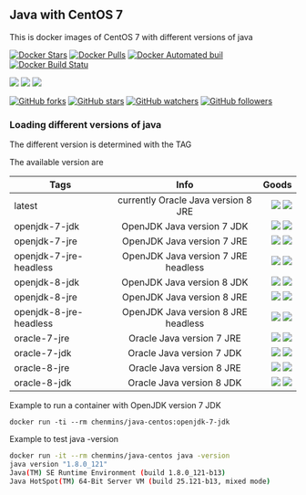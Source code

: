 ## Java with CentOS 7

This is docker images of CentOS 7 with different versions of java

[![Docker Stars](https://img.shields.io/docker/stars/chenmins/java-centos.svg)]() [![Docker Pulls](https://img.shields.io/docker/pulls/chenmins/java-centos.svg)]() [![Docker Automated buil](https://img.shields.io/docker/automated/chenmins/java-centos.svg)]() [![Docker Build Statu](https://img.shields.io/docker/build/chenmins/java-centos.svg)]()

[![](https://images.microbadger.com/badges/image/chenmins/java-centos.svg)](https://microbadger.com/images/chenmins/java-centos "Get your own image badge on microbadger.com") [![](https://images.microbadger.com/badges/version/chenmins/java-centos.svg)](https://microbadger.com/images/chenmins/java-centos "Get your own version badge on microbadger.com") [![](https://images.microbadger.com/badges/license/chenmins/java-centos.svg)](https://microbadger.com/images/chenmins/java-centos "Get your own license badge on microbadger.com")

[![GitHub forks](https://img.shields.io/github/forks/chenmins/java-centos.svg?style=social&label=Fork)]() [![GitHub stars](https://img.shields.io/github/stars/chenmins/java-centos.svg?style=social&label=Star)]() [![GitHub watchers](https://img.shields.io/github/watchers/chenmins/java-centos.svg?style=social&label=Watch)]() [![GitHub followers](https://img.shields.io/github/followers/chenmins.svg?style=social&label=Follow)]()

### Loading different versions of java

The different version is determined with the TAG 

The available version are 

|Tags         | Info           | Goods  |
| ------------- |:-------------:| -----:|
| latest | currently Oracle Java version 8 JRE | [![](https://images.microbadger.com/badges/image/chenmins/java-centos.svg)](https://microbadger.com/images/chenmins/java-centos "Get your own image badge on microbadger.com") [![](https://images.microbadger.com/badges/version/chenmins/java-centos.svg)](https://microbadger.com/images/chenmins/java-centos "Get your own version badge on microbadger.com") |
| openjdk-7-jdk  | OpenJDK Java version 7 JDK | [![](https://images.microbadger.com/badges/image/chenmins/java-centos:openjdk-7-jdk.svg)](https://microbadger.com/images/chenmins/java-centos:openjdk-7-jdk "Get your own image badge on microbadger.com") [![](https://images.microbadger.com/badges/version/chenmins/java-centos:openjdk-7-jdk.svg)](https://microbadger.com/images/chenmins/java-centos:openjdk-7-jdk "Get your own version badge on microbadger.com") |
| openjdk-7-jre  | OpenJDK Java version 7 JRE | [![](https://images.microbadger.com/badges/image/chenmins/java-centos:openjdk-7-jre.svg)](https://microbadger.com/images/chenmins/java-centos:openjdk-7-jre "Get your own image badge on microbadger.com") [![](https://images.microbadger.com/badges/version/chenmins/java-centos:openjdk-7-jre.svg)](https://microbadger.com/images/chenmins/java-centos:openjdk-7-jre "Get your own version badge on microbadger.com") |
| openjdk-7-jre-headless  | OpenJDK Java version 7 JRE headless | [![](https://images.microbadger.com/badges/image/chenmins/java-centos:openjdk-7-jre-headless.svg)](https://microbadger.com/images/chenmins/java-centos:openjdk-7-jre-headless "Get your own image badge on microbadger.com") [![](https://images.microbadger.com/badges/version/chenmins/java-centos:openjdk-7-jre-headless.svg)](https://microbadger.com/images/chenmins/java-centos:openjdk-7-jre-headless "Get your own version badge on microbadger.com") |
| openjdk-8-jdk  | OpenJDK Java version 8 JDK | [![](https://images.microbadger.com/badges/image/chenmins/java-centos:openjdk-8-jdk.svg)](https://microbadger.com/images/chenmins/java-centos:openjdk-8-jdk "Get your own image badge on microbadger.com") [![](https://images.microbadger.com/badges/version/chenmins/java-centos:openjdk-8-jdk.svg)](https://microbadger.com/images/chenmins/java-centos:openjdk-8-jdk "Get your own version badge on microbadger.com") |
| openjdk-8-jre  | OpenJDK Java version 8 JRE | [![](https://images.microbadger.com/badges/image/chenmins/java-centos:openjdk-8-jre.svg)](https://microbadger.com/images/chenmins/java-centos:openjdk-8-jre "Get your own image badge on microbadger.com") [![](https://images.microbadger.com/badges/version/chenmins/java-centos:openjdk-8-jre.svg)](https://microbadger.com/images/chenmins/java-centos:openjdk-8-jre "Get your own version badge on microbadger.com") |
| openjdk-8-jre-headless  | OpenJDK Java version 8 JRE headless | [![](https://images.microbadger.com/badges/image/chenmins/java-centos:openjdk-8-jre-headless.svg)](https://microbadger.com/images/chenmins/java-centos:openjdk-8-jre-headless "Get your own image badge on microbadger.com") [![](https://images.microbadger.com/badges/version/chenmins/java-centos:openjdk-8-jre-headless.svg)](https://microbadger.com/images/chenmins/java-centos:openjdk-8-jre-headless "Get your own version badge on microbadger.com") |
| oracle-7-jre  | Oracle Java version 7 JRE | [![](https://images.microbadger.com/badges/image/chenmins/java-centos:oracle-7-jre.svg)](https://microbadger.com/images/chenmins/java-centos:oracle-7-jre "Get your own image badge on microbadger.com") [![](https://images.microbadger.com/badges/version/chenmins/java-centos:oracle-7-jre.svg)](https://microbadger.com/images/chenmins/java-centos:oracle-7-jre "Get your own version badge on microbadger.com") |
| oracle-7-jdk  | Oracle Java version 7 JDK | [![](https://images.microbadger.com/badges/image/chenmins/java-centos:oracle-7-jdk.svg)](https://microbadger.com/images/chenmins/java-centos:oracle-7-jdk "Get your own image badge on microbadger.com") [![](https://images.microbadger.com/badges/version/chenmins/java-centos:oracle-7-jdk.svg)](https://microbadger.com/images/chenmins/java-centos:oracle-7-jdk "Get your own version badge on microbadger.com") |
| oracle-8-jre  | Oracle Java version 8 JRE | [![](https://images.microbadger.com/badges/image/chenmins/java-centos:oracle-8-jre.svg)](https://microbadger.com/images/chenmins/java-centos:oracle-8-jre "Get your own image badge on microbadger.com") [![](https://images.microbadger.com/badges/version/chenmins/java-centos:oracle-8-jre.svg)](https://microbadger.com/images/chenmins/java-centos:oracle-8-jre "Get your own version badge on microbadger.com") |
| oracle-8-jdk  | Oracle Java version 8 JDK | [![](https://images.microbadger.com/badges/image/chenmins/java-centos:oracle-8-jdk.svg)](https://microbadger.com/images/chenmins/java-centos:oracle-8-jdk "Get your own image badge on microbadger.com") [![](https://images.microbadger.com/badges/version/chenmins/java-centos:oracle-8-jdk.svg)](https://microbadger.com/images/chenmins/java-centos:oracle-8-jdk "Get your own version badge on microbadger.com") |

Example to run a container with OpenJDK version 7 JDK

`docker run -ti --rm chenmins/java-centos:openjdk-7-jdk`

Example to test java -version

```bash
docker run -it --rm chenmins/java-centos java -version
java version "1.8.0_121"
Java(TM) SE Runtime Environment (build 1.8.0_121-b13)
Java HotSpot(TM) 64-Bit Server VM (build 25.121-b13, mixed mode)
```



